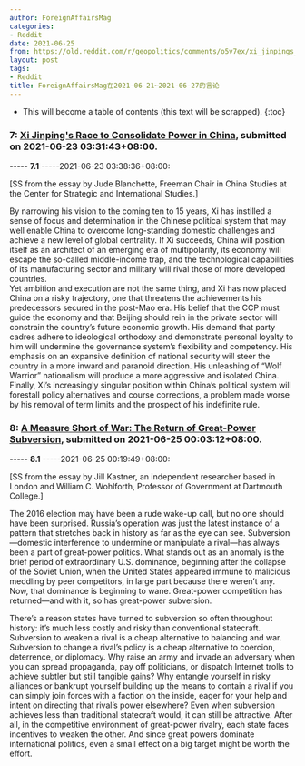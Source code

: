 ```yaml
---
author: ForeignAffairsMag
categories:
- Reddit
date: 2021-06-25
from: https://old.reddit.com/r/geopolitics/comments/o5v7ex/xi_jinpings_race_to_consolidate_power_in_china/
layout: post
tags:
- Reddit
title: ForeignAffairsMag在2021-06-21~2021-06-27的言论
---
```


* This will become a table of contents (this text will be scrapped).
{:toc}

### 7: [Xi Jinping's Race to Consolidate Power in China](https://old.reddit.com/r/geopolitics/comments/o5v7ex/xi_jinpings_race_to_consolidate_power_in_china/), submitted on 2021-06-23 03:31:43+08:00.

----- __7.1__ -----2021-06-23 03:38:36+08:00:

\[SS from the essay by Jude Blanchette, Freeman Chair in China Studies at the Center for Strategic and International Studies.\]

By narrowing his vision to the coming ten to 15 years, Xi has instilled a sense of focus and determination in the Chinese political system that may well enable China to overcome long-standing domestic challenges and achieve a new level of global centrality. If Xi succeeds, China will position itself as an architect of an emerging era of multipolarity, its economy will escape the so-called middle-income trap, and the technological capabilities of its manufacturing sector and military will rival those of more developed countries.   
Yet ambition and execution are not the same thing, and Xi has now placed China on a risky trajectory, one that threatens the achievements his predecessors secured in the post-Mao era. His belief that the CCP must guide the economy and that Beijing should rein in the private sector will constrain the country’s future economic growth. His demand that party cadres adhere to ideological orthodoxy and demonstrate personal loyalty to him will undermine the governance system’s flexibility and competency. His emphasis on an expansive definition of national security will steer the country in a more inward and paranoid direction. His unleashing of “Wolf Warrior” nationalism will produce a more aggressive and isolated China. Finally, Xi’s increasingly singular position within China’s political system will forestall policy alternatives and course corrections, a problem made worse by his removal of term limits and the prospect of his indefinite rule.

### 8: [A Measure Short of War: The Return of Great-Power Subversion](https://old.reddit.com/r/geopolitics/comments/o73we7/a_measure_short_of_war_the_return_of_greatpower/), submitted on 2021-06-25 00:03:12+08:00.

----- __8.1__ -----2021-06-25 00:19:49+08:00:

\[SS from the essay by Jill Kastner, an independent researcher based in London and William C. Wohlforth, Professor of Government at Dartmouth College.\]

The 2016 election may have been a rude wake-up call, but no one should have been surprised. Russia’s operation was just the latest instance of a pattern that stretches back in history as far as the eye can see. Subversion—domestic interference to undermine or manipulate a rival—has always been a part of great-power politics. What stands out as an anomaly is the brief period of extraordinary U.S. dominance, beginning after the collapse of the Soviet Union, when the United States appeared immune to malicious meddling by peer competitors, in large part because there weren’t any. Now, that dominance is beginning to wane. Great-power competition has returned—and with it, so has great-power subversion.

There’s a reason states have turned to subversion so often throughout history: it’s much less costly and risky than conventional statecraft. Subversion to weaken a rival is a cheap alternative to balancing and war. Subversion to change a rival’s policy is a cheap alternative to coercion, deterrence, or diplomacy. Why raise an army and invade an adversary when you can spread propaganda, pay off politicians, or dispatch Internet trolls to achieve subtler but still tangible gains? Why entangle yourself in risky alliances or bankrupt yourself building up the means to contain a rival if you can simply join forces with a faction on the inside, eager for your help and intent on directing that rival’s power elsewhere? Even when subversion achieves less than traditional statecraft would, it can still be attractive. After all, in the competitive environment of great-power rivalry, each state faces incentives to weaken the other. And since great powers dominate international politics, even a small effect on a big target might be worth the effort.

